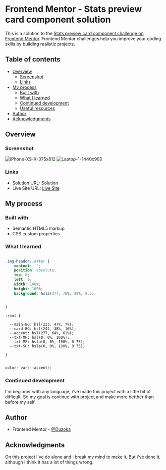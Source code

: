  # Frontend Mentor - Stats preview card component solution

This is a solution to the [Stats preview card component challenge on Frontend Mentor](https://www.frontendmentor.io/challenges/stats-preview-card-component-8JqbgoU62). Frontend Mentor challenges help you improve your coding skills by building realistic projects.  

## Table of contents

- [Overview](#overview)
  - [Screenshot](#screenshot)
  - [Links](#links)
- [My process](#my-process)
  - [Built with](#built-with)
  - [What I learned](#what-i-learned)
  - [Continued development](#continued-development)
  - [Useful resources](#useful-resources)
- [Author](#author)
- [Acknowledgments](#acknowledgments)


## Overview

### Screenshot
![iPhone-XS-X-375x812](https://user-images.githubusercontent.com/102036752/215489008-cb10d31c-5c25-470b-8994-52bdf345ecd8.png)
![Laptop-1-1440x900](https://user-images.githubusercontent.com/102036752/215488687-50efd964-236a-4b61-a425-ad38e4c049cf.png)


### Links

- Solution URL: [Solution](https://www.frontendmentor.io/solutions/stats-preview-card-using-html-and-css-XoagfDlxrD)
- Live Site URL: [Live Site](https://duzoka.github.io/stats-preview-card-component-main/)

## My process

### Built with

- Semantic HTML5 markup
- CSS custom properties

### What I learned

```css 

.img-header::after {
    content: '';
    position: absolute;
    top: 0;
    left: 0;
    width: 100%;
    height: 100%;
    background: hsla(277, 76%, 30%, 0.5);
    

}
```

```
:root {

  --main-BG: hsl(233, 47%, 7%);
  --card-BG: hsl(244, 38%, 16%);
  --accent: hsl(277, 64%, 61%);
  --txt-MH: hsl(0, 0%, 100%);
  --txt-MP: hsla(0, 0%, 100%, 0.75);
  --txt-SH: hsla(0, 0%, 100%, 0.75);

}
```

```CSS

color: var(--accent);

```


### Continued development

 I'm beginner with any language, i've made this project with a little bit of difficult. So my goal is continue with project and make more betther than before my self


## Author

- Frontend Mentor - [@Duzoka](https://www.frontendmentor.io/profile/Duzoka)


## Acknowledgments

On this project i've do alone and i break my mind to make it. But i've done it, although i think it has a lot of things wrong.


